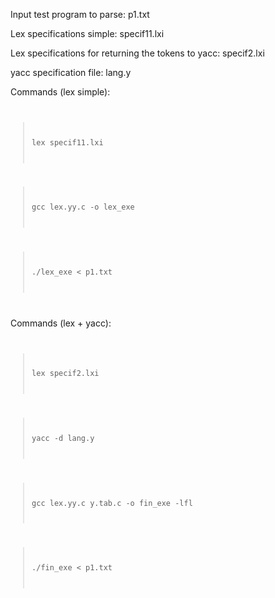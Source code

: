 Input test program to parse: p1.txt

Lex specifications simple: specif11.lxi

Lex specifications for returning the tokens to yacc: specif2.lxi

yacc specification file: lang.y

Commands (lex simple):
<code>
> lex specif11.lxi

> gcc lex.yy.c -o lex_exe

> ./lex_exe < p1.txt
</code>

Commands (lex + yacc):
<code>
> lex specif2.lxi

> yacc -d lang.y

> gcc lex.yy.c y.tab.c -o fin_exe -lfl

> ./fin_exe < p1.txt
</code>

